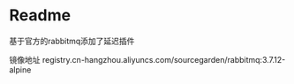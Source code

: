 # Readme

基于官方的rabbitmq添加了延迟插件

镜像地址
registry.cn-hangzhou.aliyuncs.com/sourcegarden/rabbitmq:3.7.12-alpine
